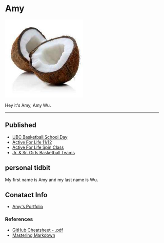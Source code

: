 # Amy

![](assets/BFs_slDZ.jpg)


Hey it's Amy, Amy Wu.

___

## Published
- [UBC Basketball School Day](https://medium.com/@newsletter_54417/ubc-basketball-school-day-7fab1904bfa5)
- [Active For Life 11/12](https://medium.com/@newsletter_54417/active-for-life-11-12-938499dca2ad)
- [Active For Life Spin Class](https://medium.com/@newsletter_54417/active-for-life-spin-class-1282cfacf0ae)
- [Jr. & Sr. Girls Basketball Teams](https://medium.com/@newsletter_54417/jr-sr-girls-basketball-teams-dd276e14af4f) 

## personal tidbit 
My first name is Amy and my last name is Wu.



## Conatact Info
- [Amy's Portfolio](https://sites.google.com/templeton.vsb.bc.ca/amy/home)






### References
- [GitHub Cheatsheet - .pdf](https://guides.github.com/pdfs/markdown-cheatsheet-online.pdf)
- [Mastering Markdown](https://guides.github.com/features/mastering-markdown/)
